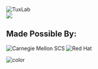 

<!-- Logo -->
<div class="logo">
  <img src="tuxlab-assets/logo/logo.png" alt="TuxLab" />
</div>

<!-- Sponsors -->
<div class="sponsors">
  <img class="mountain" src="tuxlab-assets/logo/mountain_glyph.png" />
  <h2 class="mesg"> Made Possible By: </h2>
  <div class="logos">
    <img src="tuxlab-assets/partners/cmu_scs.png" alt="Carnegie Mellon SCS" />
    <img src="tuxlab-assets/partners/redhat.png" alt="Red Hat" />
  </div>
</div>

![color](#46a5dd)
